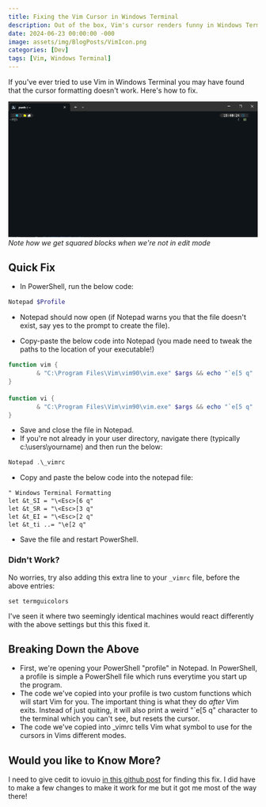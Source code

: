 ```yaml
---
title: Fixing the Vim Cursor in Windows Terminal
description: Out of the box, Vim's cursor renders funny in Windows Terminal, here's a fix.
date: 2024-06-23 00:00:00 -000
image: assets/img/BlogPosts/VimIcon.png
categories: [Dev]
tags: [Vim, Windows Terminal]
---
```


If you've ever tried to use Vim in Windows Terminal you may have found that the cursor formatting doesn't work. Here's how to fix.

![Vim Cursor Example](assets/img/BlogPosts/VimInTerminal.gif)
*Note how we get squared blocks when we're not in edit mode*

## Quick Fix
- In PowerShell, run the below code:
```powershell
Notepad $Profile 
```
- Notepad should now open (if Notepad warns you that the file doesn't exist, say yes to the prompt to create the file).

- Copy-paste the below code into Notepad (you made need to tweak the paths to the location of your executable!)

```powershell
function vim {
        & "C:\Program Files\Vim\vim90\vim.exe" $args && echo "`e[5 q"
}

function vi {
        & "C:\Program Files\Vim\vim90\vim.exe" $args && echo "`e[5 q"
}
```

- Save and close the file in Notepad.
- If you're not already in your user directory, navigate there (typically c:\users\yourname) and then run the below:
```powershell
Notepad .\_vimrc
```
- Copy and paste the below code into the notepad file:
```
" Windows Terminal Formatting
let &t_SI = "\<Esc>[6 q"
let &t_SR = "\<Esc>[3 q"
let &t_EI = "\<Esc>[2 q"
let &t_ti ..= "\e[2 q"
```
- Save the file and restart PowerShell.

### Didn't Work?
No worries, try also adding this extra line to your `_vimrc` file, before the above entries:
```
set termguicolors
```
I've seen it where two seemingly identical machines would react differently with the above settings but this this fixed it.

## Breaking Down the Above
- First, we're opening your PowerShell "profile" in Notepad. In PowerShell, a profile is simple a PowerShell file which runs everytime you start up the program.
- The code we've copied into your profile is two custom functions which will start Vim for you. The important thing is what they do *after* Vim exits. Instead of just quiting, it will also print a weird "`e[5 q" character to the terminal which you can't see, but resets the cursor. 
- The code we've copied into _vimrc tells Vim what symbol to use for the cursors in Vims different modes.

## Would you like to Know More?
I need to give cedit to iovuio [in this github post](https://github.com/microsoft/terminal/issues/4335) for finding this fix. I did have to make a few changes to make it work for me but it got me most of the way there!